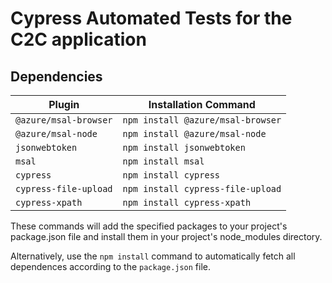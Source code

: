 # Cypress Automated Tests for the C2C application

## Dependencies

| Plugin                | Installation Command              |
| ----------------------| ----------------------------------|
|`@azure/msal-browser`  | `npm install @azure/msal-browser` |
|`@azure/msal-node`     | `npm install @azure/msal-node`    |
|`jsonwebtoken`         | `npm install jsonwebtoken`        |
|`msal`                 | `npm install msal`                |
|`cypress`              | `npm install cypress`             |
|`cypress-file-upload`  | `npm install cypress-file-upload` |
|`cypress-xpath`        | `npm install cypress-xpath`       |

These commands will add the specified packages to your project's package.json file and install them in your project's node_modules directory.

Alternatively, use the `npm install` command to automatically fetch all dependences according to the `package.json` file.

